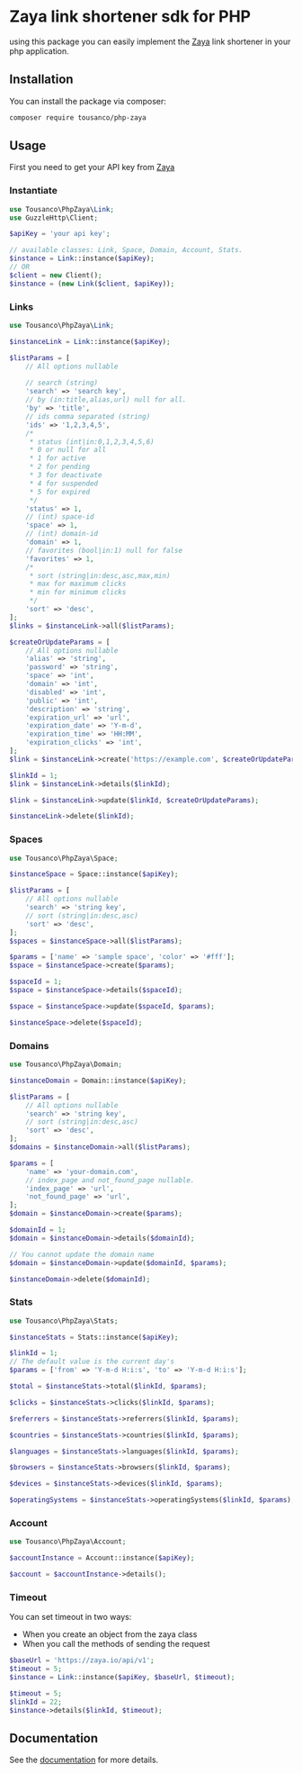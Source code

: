 # Zaya link shortener sdk for PHP
using this package you can easily implement the [Zaya](https://zaya.io) link shortener in your php application.
## Installation

You can install the package via composer:
```bash
composer require tousanco/php-zaya
```

## Usage
First you need to get your API key from [Zaya](https://zaya.io/developers/api)
### Instantiate
```php
use Tousanco\PhpZaya\Link;
use GuzzleHttp\Client;

$apiKey = 'your api key';

// available classes: Link, Space, Domain, Account, Stats.
$instance = Link::instance($apiKey);
// OR
$client = new Client();
$instance = (new Link($client, $apiKey));
```
### Links
```php
use Tousanco\PhpZaya\Link;

$instanceLink = Link::instance($apiKey);

$listParams = [
    // All options nullable
    
    // search (string)
    'search' => 'search key',
    // by (in:title,alias,url) null for all.
    'by' => 'title',
    // ids comma separated (string)
    'ids' => '1,2,3,4,5',
    /*
     * status (int|in:0,1,2,3,4,5,6)
     * 0 or null for all
     * 1 for active
     * 2 for pending
     * 3 for deactivate
     * 4 for suspended
     * 5 for expired 
     */
    'status' => 1,
    // (int) space-id
    'space' => 1,
    // (int) domain-id
    'domain' => 1,
    // favorites (bool|in:1) null for false
    'favorites' => 1,
    /*
     * sort (string|in:desc,asc,max,min)
     * max for maximum clicks
     * min for minimum clicks
     */
    'sort' => 'desc',
];
$links = $instanceLink->all($listParams);

$createOrUpdateParams = [
    // All options nullable
    'alias' => 'string',
    'password' => 'string',
    'space' => 'int',
    'domain' => 'int',
    'disabled' => 'int',
    'public' => 'int',
    'description' => 'string',
    'expiration_url' => 'url',
    'expiration_date' => 'Y-m-d',
    'expiration_time' => 'HH:MM',
    'expiration_clicks' => 'int',
];
$link = $instanceLink->create('https://example.com', $createOrUpdateParams);

$linkId = 1;
$link = $instanceLink->details($linkId);

$link = $instanceLink->update($linkId, $createOrUpdateParams);

$instanceLink->delete($linkId);
```
### Spaces
```php
use Tousanco\PhpZaya\Space;

$instanceSpace = Space::instance($apiKey);

$listParams = [
    // All options nullable
    'search' => 'string key',
    // sort (string|in:desc,asc)
    'sort' => 'desc',
];
$spaces = $instanceSpace->all($listParams);

$params = ['name' => 'sample space', 'color' => '#fff'];
$space = $instanceSpace->create($params);

$spaceId = 1;
$space = $instanceSpace->details($spaceId);

$space = $instanceSpace->update($spaceId, $params);

$instanceSpace->delete($spaceId);
```
### Domains
```php
use Tousanco\PhpZaya\Domain;

$instanceDomain = Domain::instance($apiKey);

$listParams = [
    // All options nullable
    'search' => 'string key',
    // sort (string|in:desc,asc)
    'sort' => 'desc',
];
$domains = $instanceDomain->all($listParams);

$params = [
    'name' => 'your-domain.com',
    // index_page and not_found_page nullable.
    'index_page' => 'url',
    'not_found_page' => 'url',
];
$domain = $instanceDomain->create($params);

$domainId = 1;
$domain = $instanceDomain->details($domainId);

// You cannot update the domain name
$domain = $instanceDomain->update($domainId, $params);

$instanceDomain->delete($domainId);
```
### Stats
```php
use Tousanco\PhpZaya\Stats;

$instanceStats = Stats::instance($apiKey);

$linkId = 1;
// The default value is the current day's
$params = ['from' => 'Y-m-d H:i:s', 'to' => 'Y-m-d H:i:s'];

$total = $instanceStats->total($linkId, $params);

$clicks = $instanceStats->clicks($linkId, $params);

$referrers = $instanceStats->referrers($linkId, $params);

$countries = $instanceStats->countries($linkId, $params);

$languages = $instanceStats->languages($linkId, $params);

$browsers = $instanceStats->browsers($linkId, $params);

$devices = $instanceStats->devices($linkId, $params);

$operatingSystems = $instanceStats->operatingSystems($linkId, $params);
```
### Account
```php
use Tousanco\PhpZaya\Account;

$accountInstance = Account::instance($apiKey);

$account = $accountInstance->details();
```

### Timeout
You can set timeout in two ways:
- When you create an object from the zaya class
- When you call the methods of sending the request

```php
$baseUrl = 'https://zaya.io/api/v1';
$timeout = 5;
$instance = Link::instance($apiKey, $baseUrl, $timeout);
```

```php
$timeout = 5;
$linkId = 22;
$instance->details($linkId, $timeout);
```

## Documentation
See the [documentation](https://zaya.io/developers) for more details.